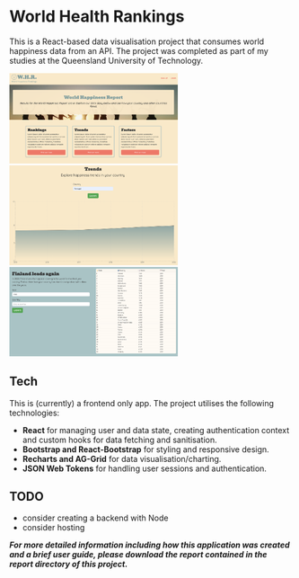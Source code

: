 # World Health Rankings

This is a React-based data visualisation project that consumes world happiness data from an API. The project was completed as part of my studies at the Queensland University of Technology.

<p>
  <img src="src/assets/images/world-happiness-rankings-1.png" alt="WHR hero" width="300" />
  <img src="src/assets/images/world-happiness-rankings-2.png" alt="WHR trends" width="300" />
  <img src="src/assets/images/world-happiness-rankings-3.png" alt="WHR rankings" width="300" />
</p>

## Tech

This is (currently) a frontend only app. The project utilises the following technologies:

- **React** for managing user and data state, creating authentication context and custom hooks for data fetching and sanitisation.
- **Bootstrap and React-Bootstrap** for styling and responsive design.
- **Recharts and AG-Grid** for data visualisation/charting.
- **JSON Web Tokens** for handling user sessions and authentication.

## TODO

- consider creating a backend with Node
- consider hosting

**_For more detailed information including how this application was created and a brief user guide, please download the report contained in the report directory of this project._**

